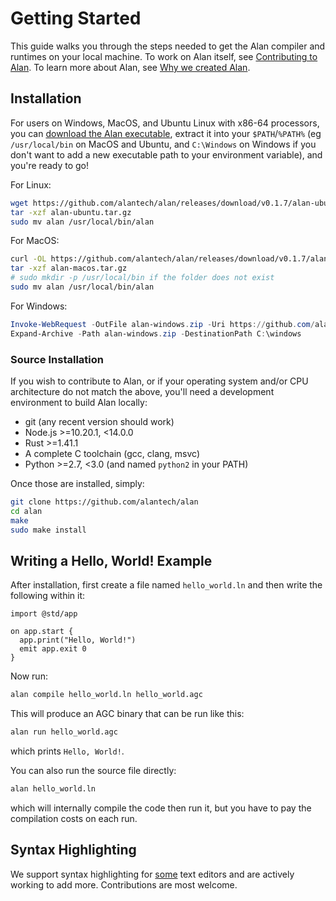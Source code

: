 # Getting Started

This guide walks you through the steps needed to get the Alan compiler and runtimes on your local machine. To work on Alan itself, see [Contributing to Alan](./contributing.md). To learn more about Alan, see [Why we created Alan](https://alan-lang.org/why_alan.html).

## Installation

For users on Windows, MacOS, and Ubuntu Linux with x86-64 processors, you can [download the Alan executable](https://github.com/alantech/alan/releases), extract it into your `$PATH`/`%PATH%` (eg `/usr/local/bin` on MacOS and Ubuntu, and `C:\Windows` on Windows if you don't want to add a new executable path to your environment variable), and you're ready to go!

For Linux:

```bash
wget https://github.com/alantech/alan/releases/download/v0.1.7/alan-ubuntu.tar.gz
tar -xzf alan-ubuntu.tar.gz
sudo mv alan /usr/local/bin/alan
```

For MacOS:

```bash
curl -OL https://github.com/alantech/alan/releases/download/v0.1.7/alan-macos.tar.gz
tar -xzf alan-macos.tar.gz
# sudo mkdir -p /usr/local/bin if the folder does not exist
sudo mv alan /usr/local/bin/alan
```

For Windows:

```ps1
Invoke-WebRequest -OutFile alan-windows.zip -Uri https://github.com/alantech/alan/releases/download/v0.1.7/alan-windows.zip
Expand-Archive -Path alan-windows.zip -DestinationPath C:\windows
```

### Source Installation

If you wish to contribute to Alan, or if your operating system and/or CPU architecture do not match the above, you'll need a development environment to build Alan locally:

* git (any recent version should work)
* Node.js >=10.20.1, <14.0.0
* Rust >=1.41.1
* A complete C toolchain (gcc, clang, msvc)
* Python >=2.7, <3.0 (and named `python2` in your PATH)

Once those are installed, simply:

```bash
git clone https://github.com/alantech/alan
cd alan
make
sudo make install
```

## Writing a Hello, World! Example

After installation, first create a file named `hello_world.ln` and then write the following within it:

```rust,editable
import @std/app

on app.start {
  app.print("Hello, World!")
  emit app.exit 0
}
```

Now run:

```bash
alan compile hello_world.ln hello_world.agc
```

This will produce an AGC binary that can be run like this:

```bash
alan run hello_world.agc
```

which prints `Hello, World!`.

You can also run the source file directly:

```bash
alan hello_world.ln
```

which will internally compile the code then run it, but you have to pay the compilation costs on each run.

## Syntax Highlighting

We support syntax highlighting for [some](https://github.com/alantech/alan/issues/257) text editors and are actively working to add more. Contributions are most welcome.
